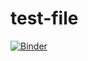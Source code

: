 # test-file


[![Binder](https://mybinder.org/badge_logo.svg)](https://mybinder.org/v2/gh/GhazouaniSami10/folder/master?filepath=What_is_the_most_popular_Scraping_technique.ipynb)
